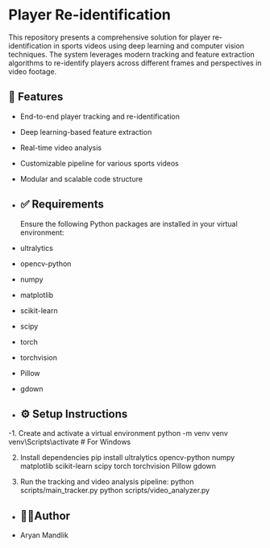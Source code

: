 # Player Re-identification
This repository presents a comprehensive solution for player re-identification in sports videos using deep learning and computer vision techniques. The system leverages modern tracking and feature extraction algorithms to re-identify players across different frames and perspectives in video footage.

## 🧰 Features
- End-to-end player tracking and re-identification
- Deep learning-based feature extraction
- Real-time video analysis
- Customizable pipeline for various sports videos
- Modular and scalable code structure

- ## ✅ Requirements
  Ensure the following Python packages are installed in your virtual environment:
- ultralytics
- opencv-python
- numpy
- matplotlib
- scikit-learn
- scipy
- torch
- torchvision
- Pillow
- gdown

- ## ⚙️ Setup Instructions
-1.	Create and activate a virtual environment
python -m venv venv
venv\Scripts\activate      # For Windows

2.	Install dependencies
pip install ultralytics opencv-python numpy matplotlib scikit-learn scipy torch torchvision Pillow gdown

3.	Run the tracking and video analysis pipeline:
python scripts/main_tracker.py
python scripts/video_analyzer.py

- ## 👨‍💻Author
- Aryan Mandlik
